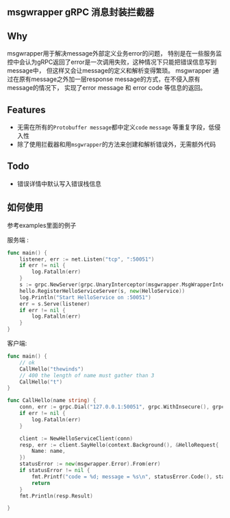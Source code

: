 msgwrapper gRPC 消息封装拦截器
---

## Why
msgwrapper用于解决message外部定义业务error的问题，
特别是在一些服务监控中会认为gRPC返回了error是一次调用失败，这种情况下只能把错误信息写到message中，
但这样又会让message的定义和解析变得繁琐。
msgwrapper 通过在原有message之外加一层response message的方式，在不侵入原有message的情况下，
实现了error message 和 error code 等信息的返回。

## Features
- 无需在所有的`Protobuffer message`都中定义`code` `message` 等重复字段，低侵入性
- 除了使用拦截器和用`msgwrapper`的方法来创建和解析错误外，无需额外代码

## Todo
- 错误详情中默认写入错误栈信息

## 如何使用

参考examples里面的例子

服务端 :
```go
func main() {
	listener, err := net.Listen("tcp", ":50051")
	if err != nil {
		log.Fatalln(err)
	}
	s := grpc.NewServer(grpc.UnaryInterceptor(msgwrapper.MsgWrapperInterceptor))
	hello.RegisterHelloServiceServer(s, new(HelloService))
	log.Println("Start HelloService on :50051")
	err = s.Serve(listener)
	if err != nil {
		log.Fatalln(err)
	}
}
```

客户端:
```go
func main() {
	// ok
	CallHello("thewinds")
	// 400 the length of name must gather than 3
	CallHello("t")
}

func CallHello(name string) {
	conn, err := grpc.Dial("127.0.0.1:50051", grpc.WithInsecure(), grpc.WithUnaryInterceptor(msgwrapper.MsgWrapperClientInterceptor))
	if err != nil {
		log.Fatalln(err)
	}

	client := NewHelloServiceClient(conn)
	resp, err := client.SayHello(context.Background(), &HelloRequest{
		Name: name,
	})
	statusError := new(msgwrapper.Error).From(err)
	if statusError != nil {
		fmt.Printf("code = %d; message = %s\n", statusError.Code(), statusError.Message())
		return
	}
	fmt.Println(resp.Result)

}
```